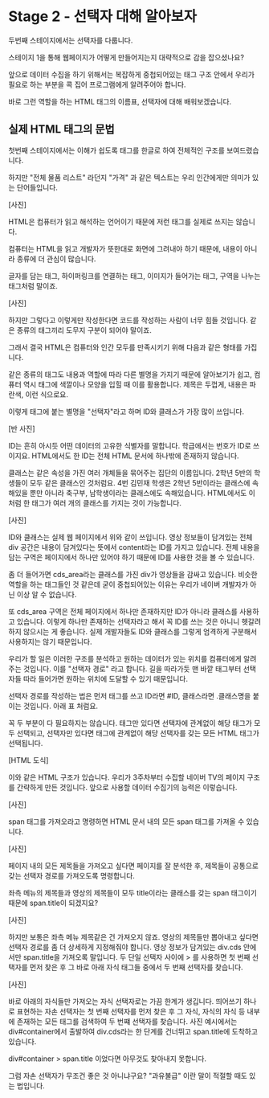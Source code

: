 # Stage 2 - 선택자 대해 알아보자

두번째 스테이지에서는 선택자를 다룹니다.

스테이지 1을 통해 웹페이지가 어떻게 만들어지는지 대략적으로 감을 잡으셨나요?

앞으로 데이터 수집을 하기 위해서는 복잡하게 중첩되어있는 태그 구조 안에서 우리가 필요로 하는 부분을 콕 집어 프로그램에게 알려주어야 합니다.

바로 그런 역할을 하는 HTML 태그의 이름표, 선택자에 대해 배워보겠습니다.

## 실제 HTML 태그의 문법

첫번째 스테이지에서는 이해가 쉽도록 태그를 한글로 하여 전체적인 구조를 보여드렸습니다.

하지만 "전체 물품 리스트" 라던지 "가격" 과 같은 텍스트는 우리 인간에게만 의미가 있는 단어들입니다.

\[사진\]

HTML은 컴퓨터가 읽고 해석하는 언어이기 때문에 저런 태그를 실제로 쓰지는 않습니다.

컴퓨터는 HTML을 읽고 개발자가 뜻한대로 화면에 그려내야 하기 때문에, 내용이 아니라 종류에 더 관심이 많습니다.

글자를 담는 태그, 하이퍼링크를 연결하는 태그, 이미지가 들어가는 태그, 구역을 나누는 태그처럼 말이죠.

\[사진\]

하지만 그렇다고 이렇게만 작성한다면 코드를 작성하는 사람이 너무 힘들 것입니다. 같은 종류의 태그끼리 도무지 구분이 되어야 말이죠.

그래서 결국 HTML은 컴퓨터와 인간 모두를 만족시키기 위해 다음과 같은 형태를 가집니다.

같은 종류의 태그도 내용과 역할에 따라 다른 별명을 가지기 때문에 알아보기가 쉽고, 컴퓨터 역시 태그에 색깔이나 모양을 입힐 때 이를 활용합니다. 제목은 두껍게, 내용은 파란색, 이런 식으로요.

이렇게 태그에 붙는 별명을 "선택자"라고 하며 ID와 클래스가 가장 많이 쓰입니다.

\[반 사진\]

ID는 흔히 아시듯 어떤 데이터의 고유한 식별자를 말합니다. 학급에서는 번호가 ID로 쓰이지요. HTML에서도 한 ID는 전체 HTML 문서에 하나밖에 존재하지 않습니다.

클래스는 같은 속성을 가진 여러 개체들을 묶어주는 집단의 이름입니다. 2학년 5반의 학생들이 모두 같은 클래스인 것처럼요. 4번 김민재 학생은 2학년 5반이라는 클래스에 속해있을 뿐만 아니라 축구부, 남학생이라는 클래스에도 속해있습니다. HTML에서도 이처럼 한 태그가 여러 개의 클래스를 가지는 것이 가능합니다.

\[사진\]

ID와 클래스는 실제 웹 페이지에서 위와 같이 쓰입니다. 영상 정보들이 담겨있는 전체 div 공간은 내용이 담겨있다는 뜻에서 content라는 ID를 가지고 있습니다. 전체 내용을 담는 구역은 페이지에서 하나만 있어야 하기 때문에 ID를 사용한 것을 볼 수 있습니다.

좀 더 들어가면 cds\_area라는 클래스를 가진 div가 영상들을 감싸고 있습니다. 비슷한 역할을 하는 태그들인 것 같은데 굳이 중첩되어있는 이유는 우리가 네이버 개발자가 아닌 이상 알 수 없습니다.

또 cds\_area 구역은 전체 페이지에서 하나만 존재하지만 ID가 아니라 클래스를 사용하고 있습니다. 이렇게 하나만 존재하는 선택자라고 해서 꼭 ID를 쓰는 것은 아니니 헷갈려하지 않으시는 게 좋습니다. 실제 개발자들도 ID와 클래스를 그렇게 엄격하게 구분해서 사용하지는 않기 때문입니다.

우리가 할 일은 이러한 구조를 분석하고 원하는 데이터가 있는 위치를 컴퓨터에게 알려주는 것입니다. 이를 "선택자 경로" 라고 합니다. 길을 따라가듯 맨 바깥 태그부터 선택자들 따라 들어가면 원하는 위치에 도달할 수 있기 때문입니다.

선택자 경로를 작성하는 법은 먼저 태그를 쓰고 ID라면 \#ID, 클래스라면 .클래스명을 붙이는 것입니다. 아래 표 처럼요.

꼭 두 부분이 다 필요하지는 않습니다. 태그만 있다면 선택자에 관계없이 해당 태그가 모두 선택되고, 선택자만 있다면 태그에 관계없이 해당 선택자를 갖는 모든 HTML 태그가 선택됩니다.

\[HTML 도식\]

이와 같은 HTML 구조가 있습니다. 우리가 3주차부터 수집할 네이버 TV의 페이지 구조를 간략하게 만든 것입니다. 앞으로 사용할 데이터 수집기의 능력은 이렇습니다.

\[사진\]

span 태그를 가져오라고 명령하면 HTML 문서 내의 모든 span 태그를 가져올 수 있습니다.

\[사진\]

페이지 내의 모든 제목들을 가져오고 싶다면 페이지를 잘 분석한 후, 제목들이 공통으로 갖는 선택자 경로를 가져오도록 명령합니다.

좌측 메뉴의 제목들과 영상의 제목들이 모두 title이라는 클래스를 갖는 span 태그이기 때문에 span.title이 되겠지요?

\[사진\]

하지만 보통은 좌측 메뉴 제목같은 건 가져오지 않죠. 영상의 제목들만 뽑아내고 싶다면 선택자 경로를 좀 더 상세하게 지정해줘야 합니다. 영상 정보가 담겨있는 div.cds 안에서만 span.title을 가져오록 말입니다. 두 단일 선택자 사이에 &gt; 를 사용하면 첫 번째 선택자를 먼저 찾은 후 그 바로 아래 자식 태그들 중에서 두 번째 선택자를 찾습니다.

\[사진\]

바로 아래의 자식들만 가져오는 자식 선택자로는 가끔 한계가 생깁니다. 띄어쓰기 하나로 표현하는 자손 선택자는 첫 번째 선택자를 먼저 찾은 후 그 자식, 자식의 자식 등 내부에 존재하는 모든 태그를 검색하여 두 번쨰 선택자를 찾습니다. 사진 예시에서는 div\#container에서 출발하여 div.cds라는 한 단계를 건너뛰고 span.title에 도착하고 있습니다.

div\#container &gt; span.title 이었다면 아무것도 찾아내지 못합니다.

그럼 자손 선택자가 무조건 좋은 것 아니냐구요? "과유불급" 이란 말이 적절할 때도 있는 법입니다.

